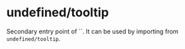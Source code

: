 # undefined/tooltip

Secondary entry point of ``. It can be used by importing from `undefined/tooltip`.
